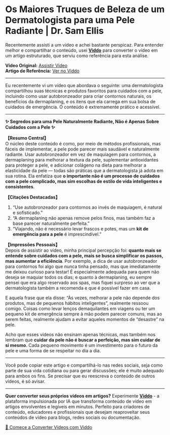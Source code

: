 # Os Maiores Truques de Beleza de um Dermatologista para uma Pele Radiante | Dr. Sam Ellis

Recentemente assisti a um vídeo e achei bastante perspicaz. Para entender melhor e compartilhar o conteúdo, usei **[Viddo](https://viddo.pro/)** para converter o vídeo em um artigo estruturado, que serviu como referência para esta análise.

**Vídeo Original:** [Assistir Vídeo](https://www.youtube.com/watch?v=gfARMOdPfUk)  
**Artigo de Referência:** [Ver no Viddo](https://viddo.pro/zh/video-result/9ed51550-d213-4e4e-81d5-f3fda2aacb62)

---

Eu recentemente vi um vídeo que abordava o seguinte: uma dermatologista compartilhou suas técnicas e produtos favoritos para cuidados com a pele, incluindo como usar autobronzeador para criar contornos naturais, os benefícios da dermaplaning, e os itens que ela carrega em sua bolsa de cuidados de emergência. O conteúdo é extremamente prático e acessível.

---

**✨ Segredos para uma Pele Naturalmente Radiante, Não é Apenas Sobre Cuidados com a Pele ✨**

**【Resumo Central】**  
O núcleo deste conteúdo é como, por meio de métodos profissionais, mas fáceis de implementar, a pele pode parecer mais saudável e naturalmente radiante. Usar autobronzeador em vez de maquiagem para contornos, a dermaplaning para melhorar a textura da pele, suplementar antioxidantes para proteger a pele, e adicionar colágeno na dieta para melhorar a elasticidade da pele — todas são práticas que a dermatologista já adota em sua rotina. Ela enfatiza que **o importante não é um processo de cuidados com a pele complicado, mas sim escolhas de estilo de vida inteligentes e consistentes**.

**【Citações Destacadas】**  
1. “Use autobronzeador para contornos ao invés de maquiagem, é natural e sofisticado.”  
2. “A dermaplaning não apenas remove pelos finos, mas também faz a base parecer naturalmente perfeita.”  
3. “Viajando, não é necessário levar frascos e potes, mas um **kit de emergência para a pele** é imprescindível.”

**【Impressões Pessoais】**  
Depois de assistir ao vídeo, minha principal percepção foi: **quanto mais se entende sobre cuidados com a pele, mais se busca simplificar os passos, mas aumentar a eficiência**. Por exemplo, a dica de usar autobronzeador para contornos foi algo que nunca tinha pensado, mas que imediatamente me deixou curioso para testar! É especialmente adequada para quem não deseja se maquiar todos os dias; e quanto à dermaplaning, eu sempre pensei que era algo reservado aos spas, mas fiquei surpreso ao ver que a dermatologista também a recomenda e que é possível fazer em casa.

E aquela frase que ela disse: “Às vezes, melhorar a pele não depende dos produtos, mas de pequenos hábitos inteligentes”, realmente ressoou comigo. Coisas como levar lenços demaquilantes em viagens ou ter um pequeno kit de emergência sempre à mão podem parecer comuns, mas ao serem feitas, realmente ajudam a evitar aqueles momentos de “desastre” na pele.

Acho que esses vídeos não ensinam apenas técnicas, mas também nos lembram que **cuidar da pele não é buscar a perfeição, mas sim cuidar de si mesmo**. Cada pequeno movimento é um investimento para o futuro da pele e uma forma de se respeitar no dia a dia.

---

Você pode copiar este artigo e compartilhá-lo nas redes sociais, seja como parte de sua vida cotidiana ou para gerar discussões; ele é muito adequado para ambos os fins. Se precisar que eu reescreva o conteúdo de outros vídeos, é só avisar.

---

**Quer converter seus próprios vídeos em artigos?** Experimente **[Viddo](https://viddo.pro/)** - a plataforma impulsionada por IA que transforma conteúdo de vídeo em artigos envolventes e legíveis em minutos. Perfeito para criadores de conteúdo, educadores e profissionais que desejam reaproveitar seus conteúdos de vídeo para blogs, redes sociais ou documentação.

[🚀 Comece a Converter Vídeos com Viddo](https://viddo.pro/)